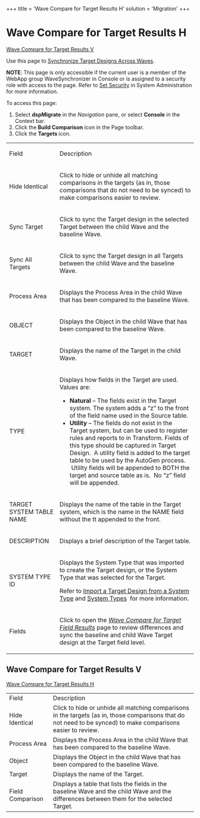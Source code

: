+++
title = 'Wave Compare for Target Results H'
solution = 'Migration'
+++

# Wave Compare for Target Results H

[Wave Compare for Target Results
V](Wave_Compare_for_Target_Results#Wave_Compare_for_Target_Results_V)

<div class="use" data-xmlns="">

Use this page to [Synchronize Target Designs Across
Waves](../Use_Cases/Synchronize_Target_Designs_Across_Waves).

</div>

**NOTE**: This page is only accessible if the current user is a member
of the WebApp group WaveSynchronizer in Console or is assigned to a
security role with access to the page. Refer to [Set
Security](../../../Platform/Sys_Admin/Use_Cases/Setting_security) in
System Administration for more information.

To access this page:

1.  Select
    <span style="font-weight: bold;" data-xmlns="http://www.w3.org/1999/xhtml">dspMigrate</span>
    in the
    <span style="font-style: italic;" data-xmlns="http://www.w3.org/1999/xhtml">Navigation</span>
    pane, or select
    <span style="font-weight: bold;" data-xmlns="http://www.w3.org/1999/xhtml">Console</span>
    in the Context bar.
2.  Click
    the<span style="font-weight: bold;" data-xmlns="http://www.w3.org/1999/xhtml">
    Build Comparison</span> icon in the Page toolbar.
3.  Click the
    <span style="font-weight: bold;" data-xmlns="http://www.w3.org/1999/xhtml">Targets
    </span>icon.

<table>
<tbody>
<tr class="odd">
<td><p>Field</p></td>
<td><p>Description</p></td>
</tr>
<tr class="even">
<td><p>Hide Identical</p></td>
<td><p>Click to hide or unhide all matching comparisons in the targets (as in, those comparisons that do not need to be synced) to make comparisons easier to review.</p></td>
</tr>
<tr class="odd">
<td><p>Sync Target</p></td>
<td><p>Click to sync the Target design in the selected Target between the child Wave and the baseline Wave.</p></td>
</tr>
<tr class="even">
<td><p>Sync All Targets</p></td>
<td><p>Click to sync the Target design in all Targets between the child Wave and the baseline Wave.</p></td>
</tr>
<tr class="odd">
<td><p>Process Area</p></td>
<td><p>Displays the Process Area in the child Wave that has been compared to the baseline Wave.</p></td>
</tr>
<tr class="even">
<td><p>OBJECT</p></td>
<td><p>Displays the Object in the child Wave that has been compared to the baseline Wave.</p></td>
</tr>
<tr class="odd">
<td><p>TARGET</p></td>
<td><p>Displays the name of the Target in the child Wave.</p></td>
</tr>
<tr class="even">
<td><p>TYPE</p></td>
<td><p>Displays how fields in the Target are used. Values are:</p>
<ul>
<li><strong>Natural</strong> – The fields exist in the Target system. The system adds a “z” to the front of the field name used in the Source table.</li>
<li><strong>Utility</strong> – The fields do not exist in the Target system, but can be used to register rules and reports to in Transform. Fields of this type should be captured in Target Design.  A utility field is added to the target table to be used by the AutoGen process.  Utility fields will be appended to BOTH the target and source table as is.  No “z” field will be appended.</li>
</ul></td>
</tr>
<tr class="odd">
<td><p>TARGET SYSTEM TABLE NAME</p></td>
<td><p>Displays the name of the table in the Target system, which is the name in the NAME field without the tt appended to the front.</p></td>
</tr>
<tr class="even">
<td><p>DESCRIPTION</p></td>
<td><p>Displays a brief description of the Target table.</p></td>
</tr>
<tr class="odd">
<td><p>SYSTEM TYPE ID</p></td>
<td><p>Displays the System Type that was imported to create the Target design, or the System Type that was selected for the Target.</p>
<p>Refer to <a href="../../Design/Use_Cases/Import_from_a_System_Type">Import a Target Design from a System Type</a> and <a href="../../../Platform/Common/Use_Cases/System_Types_Overview">System Types</a>  for more information.</p></td>
</tr>
<tr class="even">
<td><p>Fields</p></td>
<td><p>Click to open the <em><a href="Wave_Compare_for_Target_Field_Results">Wave Compare for Target Field Results</a></em> page to review differences and sync the baseline and child Wave Target design at the Target field level.</p></td>
</tr>
</tbody>
</table>

## <span id="Wave_Compare_for_Target_Results_V"></span>Wave Compare for Target Results V

[Wave Compare for Target Results
H](Wave_Compare_for_Target_Results)

|                  |                                                                                                                                                                |
| ---------------- | -------------------------------------------------------------------------------------------------------------------------------------------------------------- |
| Field            | Description                                                                                                                                                    |
| Hide Identical   | Click to hide or unhide all matching comparisons in the targets (as in, those comparisons that do not need to be synced) to make comparisons easier to review. |
| Process Area     | Displays the Process Area in the child Wave that has been compared to the baseline Wave.                                                                       |
| Object           | Displays the Object in the child Wave that has been compared to the baseline Wave.                                                                             |
| Target           | Displays the name of the Target.                                                                                                                               |
| Field Comparison | Displays a table that lists the fields in the baseline Wave and the child Wave and the differences between them for the selected Target.                       |
